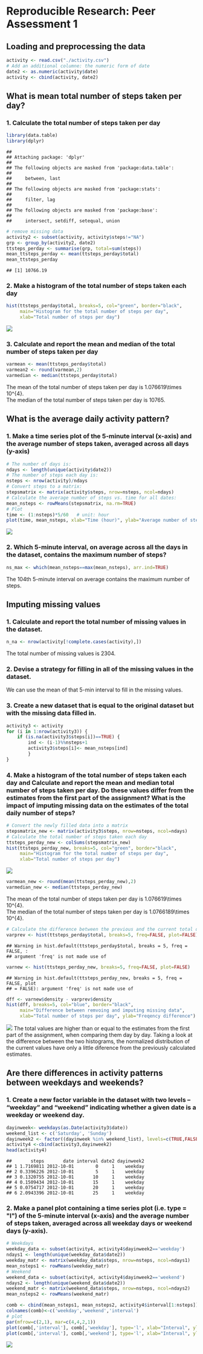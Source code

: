 # Reproducible Research: Peer Assessment 1


## Loading and preprocessing the data


```r
activity <- read.csv("./activity.csv")
# Add an additional columne: the numeric form of date
date2 <- as.numeric(activity$date)
activity <- cbind(activity, date2)
```

## What is mean total number of steps taken per day?

### 1. Calculate the total number of steps taken per day

```r
library(data.table)
library(dplyr)
```

```
## 
## Attaching package: 'dplyr'
## 
## The following objects are masked from 'package:data.table':
## 
##     between, last
## 
## The following objects are masked from 'package:stats':
## 
##     filter, lag
## 
## The following objects are masked from 'package:base':
## 
##     intersect, setdiff, setequal, union
```

```r
# remove missing data
activity2 <- subset(activity, activity$steps!="NA")
grp <- group_by(activity2, date2)
ttsteps_perday <- summarise(grp, total=sum(steps))
mean_ttsteps_perday <- mean(ttsteps_perday$total)
mean_ttsteps_perday
```

```
## [1] 10766.19
```

### 2. Make a histogram of the total number of steps taken each day

```r
hist(ttsteps_perday$total, breaks=5, col="green", border="black", 
     main="Histogram for the total number of steps per day", 
     xlab="Total number of steps per day")
```

![](PA1_template_files/figure-html/unnamed-chunk-3-1.png) 

### 3. Calculate and report the mean and median of the total number of steps taken per day

```r
varmean <- mean(ttsteps_perday$total)
varmean2 <- round(varmean,2)
varmedian <- median(ttsteps_perday$total)
```
The mean of the total number of steps taken per day is 1.076619\times 10^{4}.  
The median of the total number of steps taken per day is 10765.

## What is the average daily activity pattern?

### 1. Make a time series plot of the 5-minute interval (x-axis) and the average number of steps taken, averaged across all days (y-axis)


```r
# The number of days is:
ndays <- length(unique(activity$date2))
# The number of steps each day is:
nsteps <- nrow(activity)/ndays
# Convert steps to a matrix:
stepsmatrix <- matrix(activity$steps, nrow=nsteps, ncol=ndays)
# Calculate the average number of steps vs. time for all dates:
mean_nsteps <- rowMeans(stepsmatrix, na.rm=TRUE)
# Plot
time <- (1:nsteps)*5/60   # unit: hour
plot(time, mean_nsteps, xlab="Time (hour)", ylab="Average number of steps")
```

![](PA1_template_files/figure-html/unnamed-chunk-5-1.png) 

### 2. Which 5-minute interval, on average across all the days in the dataset, contains the maximum number of steps?


```r
ns_max <- which(mean_nsteps==max(mean_nsteps), arr.ind=TRUE)
```
The 104th 5-minute interval on average contains the maximum number of steps.

## Imputing missing values

### 1. Calculate and report the total number of missing values in the dataset.


```r
n_na <- nrow(activity[!complete.cases(activity),])
```
The total number of missing values is 2304.

### 2. Devise a strategy for filling in all of the missing values in the dataset. 

We can use the mean of that 5-min interval to fill in the missing values.

### 3. Create a new dataset that is equal to the original dataset but with the missing data filled in.


```r
activity3 <- activity
for (i in 1:nrow(activity3)) {
    if (is.na(activity3$steps[i])==TRUE) {
        ind <- (i-1)%%nsteps+1
        activity3$steps[i]<- mean_nsteps[ind]
        }
}
```

### 4. Make a histogram of the total number of steps taken each day and Calculate and report the mean and median total number of steps taken per day. Do these values differ from the estimates from the first part of the assignment? What is the impact of imputing missing data on the estimates of the total daily number of steps?


```r
# Convert the newly filled data into a matrix
stepsmatrix_new <- matrix(activity3$steps, nrow=nsteps, ncol=ndays)
# Calculate the total number of steps taken each day
ttsteps_perday_new <- colSums(stepsmatrix_new)
hist(ttsteps_perday_new, breaks=5, col="green", border="black", 
     main="Histogram for the total number of steps per day", 
     xlab="Total number of steps per day")
```

![](PA1_template_files/figure-html/unnamed-chunk-9-1.png) 

```r
varmean_new <- round(mean(ttsteps_perday_new),2)
varmedian_new <- median(ttsteps_perday_new)
```
The mean of the total number of steps taken per day is 1.076619\times 10^{4}.  
The median of the total number of steps taken per day is 1.0766189\times 10^{4}.


```r
# Calculate the difference between the previous and the current total daily number of steps.
varprev <- hist(ttsteps_perday$total, breaks=5, freq=FALSE, plot=FALSE)
```

```
## Warning in hist.default(ttsteps_perday$total, breaks = 5, freq = FALSE, :
## argument 'freq' is not made use of
```

```r
varnew <- hist(ttsteps_perday_new, breaks=5, freq=FALSE, plot=FALSE)
```

```
## Warning in hist.default(ttsteps_perday_new, breaks = 5, freq = FALSE, plot
## = FALSE): argument 'freq' is not made use of
```

```r
dff <- varnew$density - varprev$density
hist(dff, breaks=5, col="blue", border="black", 
     main="Difference between remvoing and imputing missing data",
     xlab="Total number of steps per day", ylab="Freqency difference")
```

![](PA1_template_files/figure-html/unnamed-chunk-10-1.png) 
The total values are higher than or equal to the estimates from the first part of the assignment, when comparing them day by day. Taking a look at the difference between the two histograms, the normalized distribution of the current values have only a little diference from the previously calculated estimates.

## Are there differences in activity patterns between weekdays and weekends?

### 1. Create a new factor variable in the dataset with two levels – “weekday” and “weekend” indicating whether a given date is a weekday or weekend day.


```r
dayinweek<- weekdays(as.Date(activity3$date))
weekend_list <- c('Saturday', 'Sunday')
dayinweek2 <- factor((dayinweek %in% weekend_list), levels=c(TRUE,FALSE), labels=c('weekend','weekday'))
activity4 <-cbind(activity3,dayinweek2)
head(activity4)
```

```
##       steps       date interval date2 dayinweek2
## 1 1.7169811 2012-10-01        0     1    weekday
## 2 0.3396226 2012-10-01        5     1    weekday
## 3 0.1320755 2012-10-01       10     1    weekday
## 4 0.1509434 2012-10-01       15     1    weekday
## 5 0.0754717 2012-10-01       20     1    weekday
## 6 2.0943396 2012-10-01       25     1    weekday
```

### 2. Make a panel plot containing a time series plot (i.e. type = "l") of the 5-minute interval (x-axis) and the average number of steps taken, averaged across all weekday days or weekend days (y-axis). 


```r
# Weekdays
weekday_data <- subset(activity4, activity4$dayinweek2=='weekday')
ndays1 <- length(unique(weekday_data$date2))
weekday_matr <- matrix(weekday_data$steps, nrow=nsteps, ncol=ndays1)
mean_nsteps1 <- rowMeans(weekday_matr)
# Weekend
weekend_data <- subset(activity4, activity4$dayinweek2=='weekend')
ndays2 <- length(unique(weekend_data$date2))
weekend_matr <- matrix(weekend_data$steps, nrow=nsteps, ncol=ndays2)
mean_nsteps2 <- rowMeans(weekend_matr)

comb <- cbind(mean_nsteps1, mean_nsteps2, activity4$interval[1:nsteps])
colnames(comb)<-c('weekday','weekend','interval')
# plot
par(mfrow=c(2,1), mar=c(4,4,2,1))
plot(comb[,'interval'], comb[,'weekday'], type='l', xlab="Interval", ylab="Average number of steps", main="Weekday")
plot(comb[,'interval'], comb[,'weekend'], type='l', xlab="Interval", ylab="Average number of steps", main="Weekend")
```

![](PA1_template_files/figure-html/unnamed-chunk-12-1.png) 


